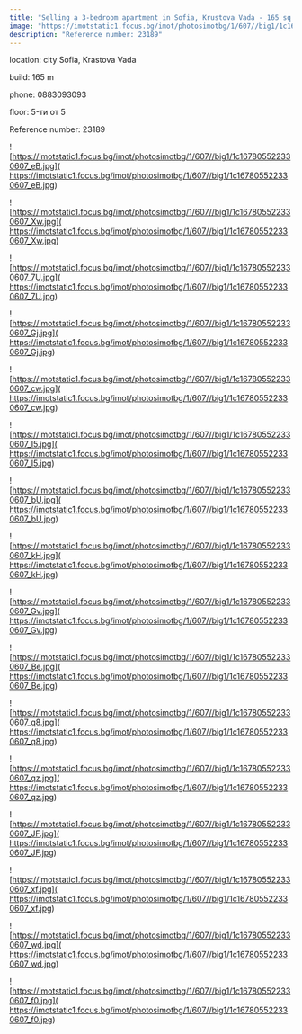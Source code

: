 ```yaml
---
title: "Selling a 3-bedroom apartment in Sofia, Krustova Vada - 165 sq.m / 589,000 EUR :: imot.bg Ad"
image: "https://imotstatic1.focus.bg/imot/photosimotbg/1/607//big1/1c167805522330607_xo.jpg"
description: "Reference number: 23189"
---
```


location: city Sofia, Krastova Vada

build: 165 m

phone: 0883093093

floor: 5-ти от 5

Reference number: 23189


![https://imotstatic1.focus.bg/imot/photosimotbg/1/607//big1/1c167805522330607_eB.jpg]( https://imotstatic1.focus.bg/imot/photosimotbg/1/607//big1/1c167805522330607_eB.jpg)


![https://imotstatic1.focus.bg/imot/photosimotbg/1/607//big1/1c167805522330607_Xw.jpg]( https://imotstatic1.focus.bg/imot/photosimotbg/1/607//big1/1c167805522330607_Xw.jpg)


![https://imotstatic1.focus.bg/imot/photosimotbg/1/607//big1/1c167805522330607_7U.jpg]( https://imotstatic1.focus.bg/imot/photosimotbg/1/607//big1/1c167805522330607_7U.jpg)


![https://imotstatic1.focus.bg/imot/photosimotbg/1/607//big1/1c167805522330607_Gj.jpg]( https://imotstatic1.focus.bg/imot/photosimotbg/1/607//big1/1c167805522330607_Gj.jpg)


![https://imotstatic1.focus.bg/imot/photosimotbg/1/607//big1/1c167805522330607_cw.jpg]( https://imotstatic1.focus.bg/imot/photosimotbg/1/607//big1/1c167805522330607_cw.jpg)


![https://imotstatic1.focus.bg/imot/photosimotbg/1/607//big1/1c167805522330607_I5.jpg]( https://imotstatic1.focus.bg/imot/photosimotbg/1/607//big1/1c167805522330607_I5.jpg)


![https://imotstatic1.focus.bg/imot/photosimotbg/1/607//big1/1c167805522330607_bU.jpg]( https://imotstatic1.focus.bg/imot/photosimotbg/1/607//big1/1c167805522330607_bU.jpg)


![https://imotstatic1.focus.bg/imot/photosimotbg/1/607//big1/1c167805522330607_kH.jpg]( https://imotstatic1.focus.bg/imot/photosimotbg/1/607//big1/1c167805522330607_kH.jpg)


![https://imotstatic1.focus.bg/imot/photosimotbg/1/607//big1/1c167805522330607_Gv.jpg]( https://imotstatic1.focus.bg/imot/photosimotbg/1/607//big1/1c167805522330607_Gv.jpg)


![https://imotstatic1.focus.bg/imot/photosimotbg/1/607//big1/1c167805522330607_Be.jpg]( https://imotstatic1.focus.bg/imot/photosimotbg/1/607//big1/1c167805522330607_Be.jpg)


![https://imotstatic1.focus.bg/imot/photosimotbg/1/607//big1/1c167805522330607_q8.jpg]( https://imotstatic1.focus.bg/imot/photosimotbg/1/607//big1/1c167805522330607_q8.jpg)


![https://imotstatic1.focus.bg/imot/photosimotbg/1/607//big1/1c167805522330607_qz.jpg]( https://imotstatic1.focus.bg/imot/photosimotbg/1/607//big1/1c167805522330607_qz.jpg)


![https://imotstatic1.focus.bg/imot/photosimotbg/1/607//big1/1c167805522330607_JF.jpg]( https://imotstatic1.focus.bg/imot/photosimotbg/1/607//big1/1c167805522330607_JF.jpg)


![https://imotstatic1.focus.bg/imot/photosimotbg/1/607//big1/1c167805522330607_xf.jpg]( https://imotstatic1.focus.bg/imot/photosimotbg/1/607//big1/1c167805522330607_xf.jpg)


![https://imotstatic1.focus.bg/imot/photosimotbg/1/607//big1/1c167805522330607_wd.jpg]( https://imotstatic1.focus.bg/imot/photosimotbg/1/607//big1/1c167805522330607_wd.jpg)


![https://imotstatic1.focus.bg/imot/photosimotbg/1/607//big1/1c167805522330607_f0.jpg]( https://imotstatic1.focus.bg/imot/photosimotbg/1/607//big1/1c167805522330607_f0.jpg)



